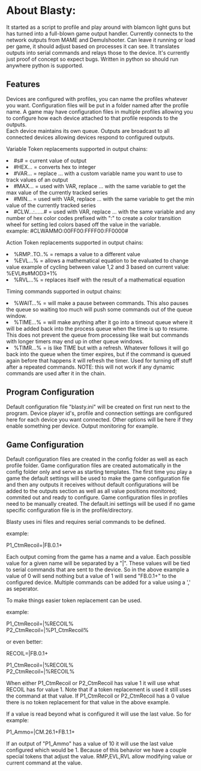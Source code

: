 <h1>About Blasty:</h1>

It started as a script to profile and play around with blamcon light guns but has turned into a full-blown game output handler.
Currently connects to the network outputs from MAME and Demulshooter. Can leave it running or load per game, it should adjust based on processes it can see. It
translates outputs into serial commands and relays those to the device. It's currently just proof of concept so expect bugs. Written in python so should run anywhere python is supported.

<h2>Features</h2>
Devices are configured with profiles, you can name the profiles whatever you want. Configuration files will be put in a folder named after the profile name. A game may have configuration files in multiple profiles allowing you to configure how each device attached to that profile responds to the outputs. <br>
Each device maintains its own queue. Outputs are broadcast to all connected devices allowing devices respond to configured outputs.

Variable Token replacements supported in output chains:<br>

<li>#s# = current value of output</li>
<li>#HEX... = converts hex to integer</li>
<li>#VAR... = replace ... with a custom variable name you want to use to track values of an output</li>
<li>#MAX... = used with VAR, replace ... with the same variable to get the max value of the currently tracked series</li>
<li>#MIN... = used with VAR, replace ... with the same variable to get the min value of the currently tracked series</li>
<li>#CLW...:......# = used with VAR, replace ... with the same variable and any number of hex color codes prefixed with ":" to create a color transition wheel for setting led colors based off the value in the variable.<br>
example:
#CLWAMMO:00FF00:FFFF00:FF0000#</li>

Action Token replacements supported in output chains:<br>
<li>%RMP..TO..% =  remaps a value to a different value</li>
<li>%EVL...% = allows a mathematical equation to be evaluated to change value
example of cycling between value 1,2 and 3 based on current value: %EVL#s#MOD3+1%</li>
<li>%RVL...% = replaces itself with the result of a mathematical equation</li>

Timing commands supported in  output chains:
<li>%WAIT…% = will make a pause between commands. This also pauses the queue so waiting too much will push some commands out of the queue window.</li>
<li>%TIME…% = will make anything after it go into a timeout queue where it will be added back into the process queue when the time is up to resume. This does not prevent the queue from processing like wait but commands with longer timers may end up in other queue windows.</li>  
<li>%TIMR…% = is like TIME but with a refresh. Whatever follows it will go back into the queue when the timer expires, but if the command is queued again before that happens it will refresh the timer. Used for turning off stuff after a repeated commands. NOTE: this will not work if any dynamic commands are used after it in the chain.</li>  

<h2>Program Configuration</h2>

Default configuration file "blasty.ini" will be created on first run next to the program. Device player id's, profile and connection settings are configured here for each device you want connected. Other options will be here if they enable something per device. Output monitoring for example.

<h2>Game Configuration</h2>

Default configuration files are created in the config folder as well as each profile folder. Game configuration files are created automatically in the config folder only and serve as starting templates. The first time you play a game the default settings will be used to make the game configuration file and then any outputs it receives without default configurations will be added to the outputs section as well as all value positions monitored; commited out and ready to configure. Game configuration files in profiles need to be manually created. The default.ini settings will be used if no game specific configuration file is in the profile/directory.


Blasty uses ini files and requires serial commands to be defined.

example:

P1_CtmRecoil=|FB.0.1+

Each output coming from the game has a name and a value. Each possible value for a given name will be separated by a "|". These values will be tied to serial commands that are sent to the device.
So in the above example a value of 0 will send nothing but a value of 1 will send "FB.0.1+" to the configured device. Multiple commands can be added for a value using a ',' as seperator.


To make things easier token replacement can be used.

example:

P1_CtmRecoil=|%RECOIL%<br>
P2_CtmRecoil=|%P1_CtmRecoil%

or even better:

RECOIL=|FB.0.1+

P1_CtmRecoil=|%RECOIL%<br>
P2_CtmRecoil=|%RECOIL%

When either P1_CtmRecoil or P2_CtmRecoil has value 1 it will use what RECOIL has for value 1. Note that if a token replacement is used it still uses the command at that value. If P1_CtmRecoil or P2_CtmRecoil has a 0 value there is no token replacement for that value in the above example.

If a value is read beyond what is configured it will use the last value. So for example:


P1_Ammo=|CM.26.1+FB.1.1+

If an output of "P1_Ammo" has a value of 10 it will use the last value configured which would be 1. Because of this behavior we have a couple special tokens that adjust the value. RMP,EVL,RVL allow modifying value or current command at the value.





